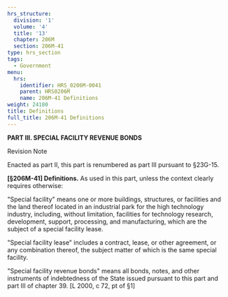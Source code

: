 ```yaml
---
hrs_structure:
  division: '1'
  volume: '4'
  title: '13'
  chapter: 206M
  section: 206M-41
type: hrs_section
tags:
  - Government
menu:
  hrs:
    identifier: HRS_0206M-0041
    parent: HRS0206M
    name: 206M-41 Definitions
weight: 24180
title: Definitions
full_title: 206M-41 Definitions
---
```

**PART III. SPECIAL FACILITY REVENUE BONDS**

Revision Note

Enacted as part II, this part is renumbered as part III pursuant to §23G-15.

**[§206M-41] Definitions.** As used in this part, unless the context clearly requires otherwise:

"Special facility" means one or more buildings, structures, or facilities and the land thereof located in an industrial park for the high technology industry, including, without limitation, facilities for technology research, development, support, processing, and manufacturing, which are the subject of a special facility lease.

"Special facility lease" includes a contract, lease, or other agreement, or any combination thereof, the subject matter of which is the same special facility.

"Special facility revenue bonds" means all bonds, notes, and other instruments of indebtedness of the State issued pursuant to this part and part III of chapter 39\. [L 2000, c 72, pt of §1]